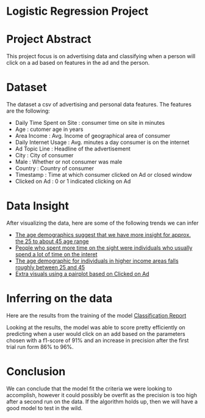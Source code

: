 # Logistic Regression Project

# Project Abstract

This project focus is on advertising data and classifying when a person will click on a ad based on features in the ad and the person.

# Dataset

The dataset a csv of advertising and personal data features. The features are the following:

- Daily Time Spent on Site : consumer time on site in minutes
- Age : cutomer age in years
- Area Income : Avg. Income of geographical area of consumer
- Daily Internet Usage : Avg. minutes a day consumer is on the internet
- Ad Topic Line : Headline of the advertisement
- City : City of consumer
- Male : Whether or not consumer was male
- Country : Country of consumer
- Timestamp : Time at which consumer clicked on Ad or closed window
- Clicked on Ad : 0 or 1 indicated clicking on Ad

# Data Insight

After visualizing the data, here are some of the following trends we can infer

- [The age demographics suggest that we have more insight for approx. the 25 to about 45 age range](./Age_Histogram.png)
- [People who spent more time on the sight were individuals who usually spend a lot of time on the interet](./DailyUsage_DailyTime.png)
- [The age demographic for individuals in higher income areas falls roughly between 25 and 45](./Age_AreaIncome.png)
- [Extra visuals using a pairplot based on Clicked on Ad](./Ad_pairplot.png)

# Inferring on the data

Here are the results from the training of the model
[Classification Report](./ad_classification_report.txt)

Looking at the results, the model was able to score pretty efficiently on predicting when a user would click on an add based on the parameters chosen with a f1-score of 91% and an increase in precision after the first trial run form 86% to 96%.

# Conclusion

We can conclude that the model fit the criteria we were looking to accomplish, however it could possibly be overfit as the precision is too high after a second run on the data. If the algorithm holds up, then we will have a good model to test in the wild.
